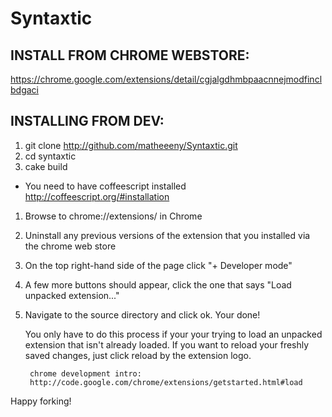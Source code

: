 Syntaxtic
=========

INSTALL FROM CHROME WEBSTORE:
----------------------------
  https://chrome.google.com/extensions/detail/cgjalgdhmbpaacnnejmodfinclbdgaci

INSTALLING FROM DEV:
--------------------

1. git clone http://github.com/matheeeny/Syntaxtic.git
2. cd syntaxtic
3. cake build
  - You need to have coffeescript installed http://coffeescript.org/#installation

1. Browse to chrome://extensions/ in Chrome
2. Uninstall any previous versions of the extension that you installed via the chrome web store
3. On the top right-hand side of the page click "+ Developer mode"
4. A few more buttons should appear, click the one that says "Load unpacked extension..."
5. Navigate to the source directory and click ok.  Your done!

	You only have to do this process if your your trying to load an unpacked extension that isn't already loaded.
	If you want to reload your freshly saved changes, just click reload by the extension logo.

        chrome development intro:
        http://code.google.com/chrome/extensions/getstarted.html#load

Happy forking!
